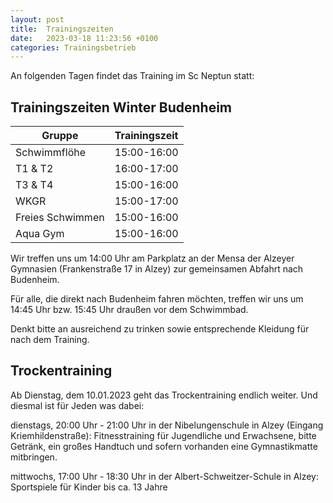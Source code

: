 ```yaml
---
layout: post
title:  Trainingszeiten
date:   2023-03-18 11:23:56 +0100
categories: Trainingsbetrieb
---
```


An folgenden Tagen findet das Training im Sc Neptun statt:

## Trainingszeiten Winter Budenheim

|Gruppe             |Trainingszeit|
|--------------|------------------|
|Schwimmflöhe   | 15:00-16:00       |
|T1 & T2        | 16:00-17:00       |
|T3 & T4        | 15:00-16:00       |
|WKGR           | 15:00-17:00       |
|Freies Schwimmen| 15:00-16:00       |
|Aqua Gym       | 15:00-16:00       |


Wir treffen uns um 14:00 Uhr am Parkplatz an der Mensa der Alzeyer Gymnasien (Frankenstraße 17 in Alzey) zur gemeinsamen Abfahrt nach Budenheim.

Für alle, die direkt nach Budenheim fahren möchten, treffen wir uns um 14:45 Uhr bzw. 15:45 Uhr draußen vor dem Schwimmbad.

Denkt bitte an ausreichend zu trinken sowie entsprechende Kleidung für nach dem Training.


## Trockentraining

Ab Dienstag, dem 10.01.2023 geht das Trockentraining endlich weiter.
Und diesmal ist für Jeden was dabei:

dienstags, 20:00 Uhr - 21:00 Uhr in der Nibelungenschule in Alzey (Eingang Kriemhildenstraße):
Fitnesstraining für Jugendliche und Erwachsene, bitte Getränk, ein großes Handtuch und sofern vorhanden eine Gymnastikmatte mitbringen.

mittwochs, 17:00 Uhr - 18:30 Uhr in der Albert-Schweitzer-Schule in Alzey:
Sportspiele für Kinder bis ca. 13 Jahre